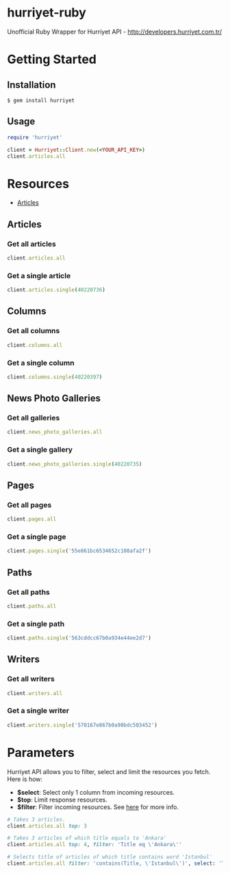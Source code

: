 # hurriyet-ruby
Unofficial Ruby Wrapper for Hurriyet API - http://developers.hurriyet.com.tr/

# Getting Started

## Installation

`$ gem install hurriyet`

## Usage
```ruby
require 'hurriyet'

client = Hurriyet::Client.new(<YOUR_API_KEY>)
client.articles.all
```

# Resources
- [Articles](#articles)

## Articles

### Get all articles
```ruby
client.articles.all
```

### Get a single article
```ruby
client.articles.single(40220736)
```

## Columns

### Get all columns
```ruby
client.columns.all
```

### Get a single column
```ruby
client.columns.single(40220397)
```

## News Photo Galleries

### Get all galleries
```ruby
client.news_photo_galleries.all
```

### Get a single gallery
```ruby
client.news_photo_galleries.single(40220735)
```

## Pages

### Get all pages
```ruby
client.pages.all
```

### Get a single page
```ruby
client.pages.single('55e861bc6534652c108afa2f')
```

## Paths

### Get all paths
```ruby
client.paths.all
```

### Get a single path
```ruby
client.paths.single('563cddcc67b0a934e44ee2d7')
```

## Writers

### Get all writers
```ruby
client.writers.all
```

### Get a single writer
```ruby
client.writers.single('570167e867b0a90bdc503452')
```

# Parameters
Hurriyet API allows you to filter, select and limit the resources you fetch. Here is how:

- **$select**: Select only 1 column from incoming resources.
- **$top**: Limit response resources.
- **$filter**: Filter incoming resources. See [here](http://www.odata.org/getting-started/basic-tutorial/#queryData) for more info.

```ruby
# Takes 3 articles.
client.articles.all top: 3

# Takes 3 articles of which title equals to 'Ankara'
client.articles.all top: 4, filter: 'Title eq \'Ankara\''

# Selects title of articles of which title contains word 'Istanbul'
client.articles.all filter: 'contains(Title, \'Istanbul\')', select: 'Title'
```
